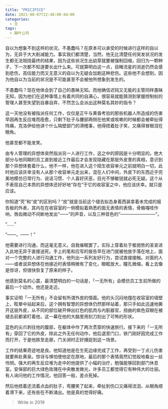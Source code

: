```yaml
---
title: "PRICIPICE"
date: 2021-08-07T22:48:00-04:00
categories:
  - 文
tags:
  - 脑叶公司
---
```


自以为想象不到这样的状况，不愚蠢吗？在原本可以承受的时候进行这样的自以为，无异于大大削减能力。事实我们都清楚，当然，他无比清楚任何突发状况的发生都无法阻挠最终的结果，因为这些状况生出幼芽就要被强制回缩，回归为一颗种子，下一次都不知道要长出什么来。可就算明白这一点，目睹流星的消逝仍然会感到悲伤，高估能力而又无意义的自以为无疑会加剧这种悲伤。这些他不会想到，因为他自以为当前的状况是不可能甚至不会被他所想象到发生的。

不愚蠢吗？现在他体会到了自己的愚昧无知。而他确信迟钝又无能的主管同样愚昧无知，因为他们在这种事情上有着共同的自满心，很容易就能猜测到掌握控制权的管理人甚至失望到自暴自弃，不然怎么会派出这种莫名其妙的指令？

这一天他没有被指派任何工作，仅仅是正午与黄昏考验的那些机器人所造成的伤害早因再生反应堆而痊愈，只剩下肚子与腰部两侧在他笑或咳嗽的时候都会被牵扯得阵痛，克洛伊给他讲个什么隔壁部门的滑稽事，他得捂着肚子笑，又痛得冒眼泪在眼角。

他甚至都不能发笑。

由专人管理的异想体突然指派另一人进行工作，这之中的原因是十分明显的。绝大部分与他同期的员工直到接近工作最后才会发现隐藏在那层外皮里的真相，意识到那个异想体套着什么，他不一样，他在进入这个陌生收容单元之前就明白一切，此时他应该庆幸没有人从那个收容单元走出来，混在人们中间，外皮下的东西近乎完美地模仿日常行为、说话习惯、个人喜好厌恶，目光不够敏锐就必死无疑。这个从不表现自己本质的异想体还好好地“存在”于它的收容室之中，他应该庆幸。就只是应该。

你知道“壳”和“皮”的区别吗？“皮”就是当前这个褪去拟态身着西装拿着未完成的报告板的外表，其内在在收容室的一侧模拟着熟悉的面无表情的表情，骨骼嘎吱作响，唇齿微动不间断地发出“——”的声音，以及三种音色的“————————”。

“……”

“——，——！”

他需要进行沟通，而这毫无意义。自我催眠罢了。实际上穿着处于极弱势的圣宣进入此地无异于直接送死。手上的笔和应写的报告早在进门就被他放手落在地上，面对一个完整的人进行沟通工作，他列出一系列友好行为，尝试直接接触。对面的人——或者说异想体在他接近时表情稍微有了变化，眼眶放大，瞳孔微缩，看上去像是惊讶，但很快恢复了原来的样子。

他感到莫名的心震，最清楚明白的一句话是，「一无所有」会模仿员工生前所做的最后一个动作。他还是走近。

事实证明「一无所有」不会留有所谓外皮的情面。他的头沉闷地撞在收容室的墙壁上，眩晕中站起来后，这个拥有智慧的异想体仍然那样站着，那只手如此迅速地撕开这层外皮，从不同的部位破开伸出红色的肌肉与内脏器官，扭曲的紫色双眼在被褪去前都紧盯着他，这一幕在他的大脑里用刻刀刻出了可怖的形状。

蓝色的尖爪刺往他的腹部，在躯体中作了两次贯穿的快速旅行。接下来的「一无所有」穿回了它的外皮，除此之外无任何动作，他后退至门口，铁门刚好因完成工作而打开，于是他跌至走廊，门关闭时正好捕捉到这一场景。

工作的结果奇迹地是良。他知道他是在生死边缘完成了工作，再受到一丁点儿伤害就要奔赴黄泉。惊讶与惧怕使他定在原地，最后的那个表情竟然幻觉般地看出一丝怜悯。强大的再生反应堆为走中的他提供了小幅的治疗，勉强能够回到部门休息室。安保部的巨大绿色玫瑰在中央散发微光，许多员工都觉得它有种伟大的壮丽。有人询问他的工作情况，他回答一般，差点死掉。

然后他捂着还流着点血的肚子，弯腰笑了起来，牵扯到伤口又痛得流泪，从眼角顺着滑下来，还有些在不断涌出。他是真的觉得好痛。


>Write in 2019
